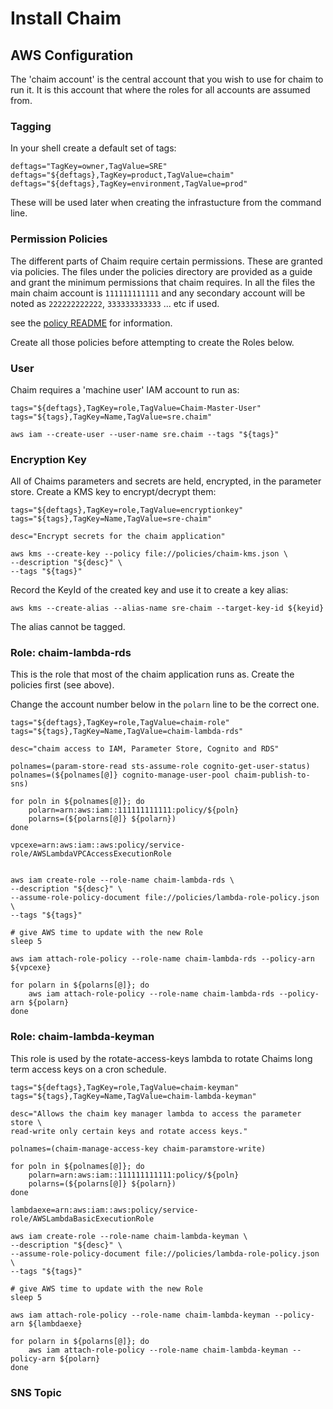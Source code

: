 # Install Chaim

## AWS Configuration

The 'chaim account' is the central account that you wish to use for chaim to
run it.  It is this account that where the roles for all accounts are assumed
from.

### Tagging

In your shell create a default set of tags:

```
deftags="TagKey=owner,TagValue=SRE"
deftags="${deftags},TagKey=product,TagValue=chaim"
deftags="${deftags},TagKey=environment,TagValue=prod"
```

These will be used later when creating the infrastucture from the command line.

### Permission Policies

The different parts of Chaim require certain permissions.  These are granted
via policies.  The files under the policies directory are provided as a guide
and grant the minimum permissions that chaim requires.  In all the files the
main chaim account is `111111111111` and any secondary account will be noted as
`222222222222`, `333333333333` ... etc if used.

see the [policy README](policies/README.md) for information.

Create all those policies before attempting to create the Roles below.


### User

Chaim requires a 'machine user' IAM account to run as:

```
tags="${deftags},TagKey=role,TagValue=Chaim-Master-User"
tags="${tags},TagKey=Name,TagValue=sre.chaim"

aws iam --create-user --user-name sre.chaim --tags "${tags}"
```

### Encryption Key

All of Chaims parameters and secrets are held, encrypted, in the parameter
store. Create a KMS key to encrypt/decrypt them:

```
tags="${deftags},TagKey=role,TagValue=encryptionkey"
tags="${tags},TagKey=Name,TagValue=sre-chaim"

desc="Encrypt secrets for the chaim application"

aws kms --create-key --policy file://policies/chaim-kms.json \
--description "${desc}" \
--tags "${tags}"
```

Record the KeyId of the created key and use it to create a key alias:

```
aws kms --create-alias --alias-name sre-chaim --target-key-id ${keyid}
```

The alias cannot be tagged.

### Role: chaim-lambda-rds

This is the role that most of the chaim application runs as.  Create the
policies first (see above).

Change the account number below in the `polarn` line to be the correct one.

```
tags="${deftags},TagKey=role,TagValue=chaim-role"
tags="${tags},TagKey=Name,TagValue=chaim-lambda-rds"

desc="chaim access to IAM, Parameter Store, Cognito and RDS"

polnames=(param-store-read sts-assume-role cognito-get-user-status)
polnames=(${polnames[@]} cognito-manage-user-pool chaim-publish-to-sns)

for poln in ${polnames[@]}; do
    polarn=arn:aws:iam::111111111111:policy/${poln}
    polarns=(${polarns[@]} ${polarn})
done

vpcexe=arn:aws:iam::aws:policy/service-role/AWSLambdaVPCAccessExecutionRole


aws iam create-role --role-name chaim-lambda-rds \
--description "${desc}" \
--assume-role-policy-document file://policies/lambda-role-policy.json \
--tags "${tags}"

# give AWS time to update with the new Role
sleep 5

aws iam attach-role-policy --role-name chaim-lambda-rds --policy-arn ${vpcexe}

for polarn in ${polarns[@]}; do
    aws iam attach-role-policy --role-name chaim-lambda-rds --policy-arn ${polarn}
done
```

### Role: chaim-lambda-keyman

This role is used by the rotate-access-keys lambda to rotate Chaims long term
access keys on a cron schedule.

```
tags="${deftags},TagKey=role,TagValue=chaim-keyman"
tags="${tags},TagKey=Name,TagValue=chaim-lambda-keyman"

desc="Allows the chaim key manager lambda to access the parameter store \
read-write only certain keys and rotate access keys."

polnames=(chaim-manage-access-key chaim-paramstore-write)

for poln in ${polnames[@]}; do
    polarn=arn:aws:iam::111111111111:policy/${poln}
    polarns=(${polarns[@]} ${polarn})
done

lambdaexe=arn:aws:iam::aws:policy/service-role/AWSLambdaBasicExecutionRole

aws iam create-role --role-name chaim-lambda-keyman \
--description "${desc}" \
--assume-role-policy-document file://policies/lambda-role-policy.json \
--tags "${tags}"

# give AWS time to update with the new Role
sleep 5

aws iam attach-role-policy --role-name chaim-lambda-keyman --policy-arn ${lambdaexe}

for polarn in ${polarns[@]}; do
    aws iam attach-role-policy --role-name chaim-lambda-keyman --policy-arn ${polarn}
done
```

### SNS Topic
